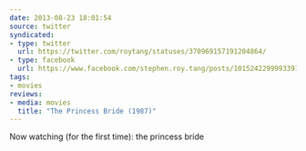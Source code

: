 ```yaml
---
date: 2013-08-23 18:01:54
source: twitter
syndicated:
- type: twitter
  url: https://twitter.com/roytang/statuses/370969157191204864/
- type: facebook
  url: https://www.facebook.com/stephen.roy.tang/posts/10152422999933912
tags:
- movies
reviews:
- media: movies
  title: "The Princess Bride (1987)"
---
```


Now watching (for the first time): the princess bride